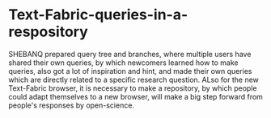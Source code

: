 # Text-Fabric-queries-in-a-respository
SHEBANQ prepared query tree and branches, where multiple users have shared their own queries, by which newcomers learned how to make queries, also got a lot of inspiration and hint, and made their own queries which are directly related to a specific research question. 
ALso for the new Text-Fabric browser, it is necessary to make a repository, by which people could adapt themselves to a new browser, will make a big step forward from people's responses by open-science.
